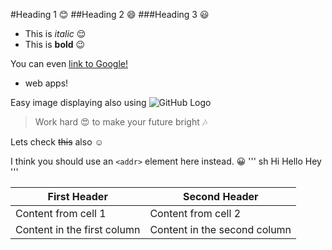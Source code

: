 #Heading 1 :blush:
##Heading 2 :smile:
###Heading 3 :smiley:

- This is *italic* :relieved:
- This is **bold** :wink:

 You can even [link to Google!](http://google.com)
 * web apps!

Easy image displaying also using ![GitHub Logo](/images/logo.png)


> Work hard :heart_eyes:
> to make your future bright :notes: 

Lets check ~~this~~ also :relaxed:

I think you should use an
`<addr>` element here instead. :grinning:
''' sh
Hi
Hello
Hey
'''

First Header | Second Header
------------ | -------------
Content from cell 1 | Content from cell 2
Content in the first column | Content in the second column


